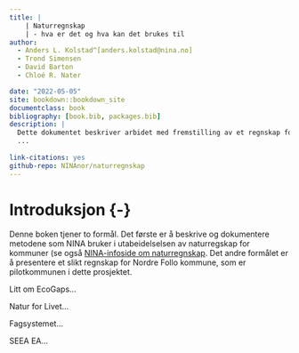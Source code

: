 ```yaml
--- 
title: |
    | Naturregnskap 
    | - hva er det og hva kan det brukes til
author: 
  - Anders L. Kolstad^[anders.kolstad@nina.no]
  - Trond Simensen
  - David Barton
  - Chloé R. Nater

date: "2022-05-05"
site: bookdown::bookdown_site
documentclass: book
bibliography: [book.bib, packages.bib]
description: |
  Dette dokumentet beskriver arbidet med fremstilling av et regnskap for økologsik tilstand i Nordre Follo kommune, anno 2022.
  ...
  
link-citations: yes
github-repo: NINAnor/naturregnskap
---
```


# Introduksjon {-}
  
Denne boken tjener to formål.
Det første er å beskrive og dokumentere metodene som NINA bruker i utabeidelselsen av naturregskap for kommuner (se også [NINA-infoside om naturregnskap](https://www.nina.no/B%C3%A6rekraftig-samfunn/Naturregnskap).
Det andre formålet er å presentere et slikt regnskap for Nordre Follo kommune, som er pilotkommunen i dette prosjektet.

Litt om EcoGaps...

Natur for Livet...

Fagsystemet...

SEEA EA...



 







